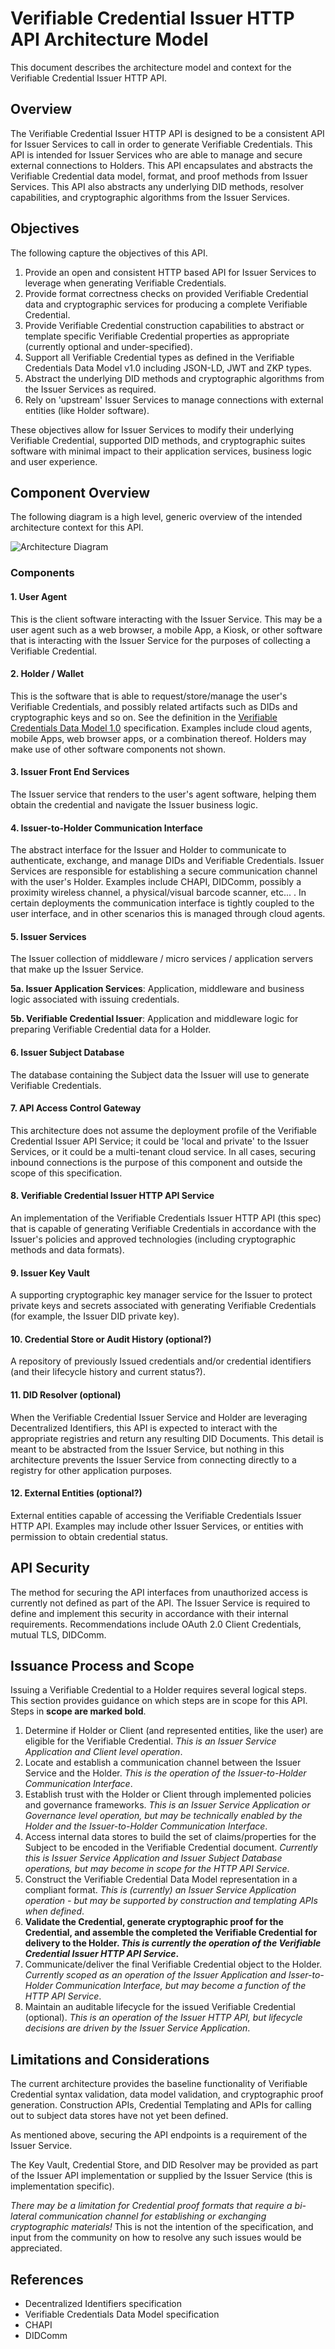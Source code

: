 #  Verifiable Credential Issuer HTTP API Architecture Model
This document describes the architecture model and context for the Verifiable
Credential Issuer HTTP API.

## Overview
The Verifiable Credential Issuer HTTP API is designed to be a consistent API for
Issuer Services to call in order to generate Verifiable Credentials. This API is
intended for Issuer Services who are able to manage and secure external
connections to Holders. This API encapsulates and abstracts the Verifiable
Credential data model, format, and proof methods from Issuer Services. This API
also abstracts any underlying DID methods, resolver capabilities, and
cryptographic algorithms from the Issuer Services.

## Objectives
The following capture the objectives of this API.
1. Provide an open and consistent HTTP based API for Issuer Services to leverage
when generating Verifiable Credentials.
1. Provide format correctness checks on provided Verifiable Credential data and
cryptographic services for producing a complete Verifiable Credential.
1. Provide Verifiable Credential construction capabilities to abstract or
template specific Verifiable Credential properties as appropriate
(currently optional and under-specified).  
1. Support all Verifiable Credential types as defined in the Verifiable
Credentials Data Model v1.0 including JSON-LD, JWT and ZKP types.
1. Abstract the underlying DID methods and cryptographic algorithms from the
Issuer Services as required.
1. Rely on 'upstream' Issuer Services to manage connections with external
entities (like Holder software).

These objectives allow for Issuer Services to modify their underlying Verifiable
Credential, supported DID methods, and cryptographic suites software with
minimal impact to their application services, business logic and user experience.  

## Component Overview
The following diagram is a high level, generic overview of the intended
architecture context for this API.

![Architecture Diagram](images/vc-http-api-combined.png)

### Components
#### 1. User Agent
This is the client software interacting with the
Issuer Service. This may be a user agent such as a web browser, a mobile App,
a Kiosk, or other software that is interacting with the Issuer Service for the
purposes of collecting a Verifiable Credential.

#### 2. Holder / Wallet
This is the software that is able to request/store/manage the user's
Verifiable Credentials, and possibly related artifacts such as DIDs and
cryptographic keys and so on. See the definition in the
[Verifiable Credentials Data Model 1.0](https://www.w3.org/TR/vc-data-model/#terminology)
specification. Examples include cloud
agents, mobile Apps, web browser apps, or a combination thereof. Holders may
make use of other software components not shown.    

#### 3. Issuer Front End Services
The Issuer service that renders to the user's agent software, helping them obtain the
credential and navigate the Issuer business logic.

#### 4. Issuer-to-Holder Communication Interface
The abstract interface for the Issuer and Holder to communicate to authenticate,
exchange, and manage DIDs and Verifiable Credentials. Issuer Services are
responsible for establishing a secure communication channel with the user's
Holder. Examples include CHAPI, DIDComm, possibly a proximity wireless channel, a physical/visual barcode
scanner, etc... . In certain deployments the communication interface is tightly
coupled to the user interface, and in other scenarios this is managed through
cloud agents.  

#### 5. Issuer Services
The Issuer collection of middleware / micro services / application servers that
make up the Issuer Service.

**5a. Issuer Application Services**: Application, middleware and business logic
associated with issuing credentials.

**5b. Verifiable Credential Issuer**: Application and middleware logic for preparing
Verifiable Credential data for a Holder.

#### 6. Issuer Subject Database
The database containing the Subject data the Issuer will use to generate Verifiable
Credentials.

#### 7. API Access Control Gateway
This architecture does not assume the deployment profile of the Verifiable
Credential Issuer API Service; it could be 'local and private' to the Issuer Services,
or it could be a multi-tenant cloud service. In all cases, securing inbound connections
is the purpose of this component and outside the scope of this specification.

#### 8. Verifiable Credential Issuer HTTP API Service
An implementation of the Verifiable Credentials Issuer HTTP API (this spec) that
is capable of generating Verifiable Credentials in accordance with the Issuer's
policies and approved technologies (including cryptographic methods and data
formats).

#### 9. Issuer Key Vault
A supporting cryptographic key manager service for the Issuer to protect private
keys and secrets associated with generating Verifiable Credentials (for example,
the Issuer DID private key).

#### 10. Credential Store or Audit History (optional?)
A repository of previously Issued credentials and/or credential identifiers
(and their lifecycle history and current status?).

#### 11. DID Resolver (optional)
When the Verifiable Credential Issuer Service and Holder are leveraging Decentralized
Identifiers, this API is expected to interact with the appropriate registries
and return any resulting DID Documents. This detail is meant to be abstracted from the
Issuer Service, but nothing in this architecture prevents the Issuer Service from
connecting directly to a registry for other application purposes.

#### 12. External Entities (optional?)
External entities capable of accessing the Verifiable Credentials Issuer HTTP API.
Examples may include other Issuer Services, or entities with permission to obtain
credential status.

## API Security
The method for securing the API interfaces from unauthorized
access is currently not defined as part of the API. The Issuer Service is
required to define and implement this security in accordance with their internal
requirements. Recommendations include OAuth 2.0 Client Credentials, mutual TLS,
DIDComm.     

## Issuance Process and Scope
Issuing a Verifiable Credential to a Holder requires several logical steps. This
section provides guidance on which steps are in scope for this API. Steps in
**scope are marked bold**.

1. Determine if Holder or Client (and represented entities, like the user) are
eligible for the Verifiable Credential. _This is an Issuer Service Application and Client level operation_.
1. Locate and establish a communication channel between the Issuer Service and the Holder.
_This is the operation of the Issuer-to-Holder Communication Interface_.
1. Establish trust with the Holder or Client through implemented policies and
governance frameworks. _This is an Issuer Service Application or Governance level operation, but
may be technically enabled by the Holder and the Issuer-to-Holder Communication Interface_.
1. Access internal data stores to build the set of claims/properties for the Subject
to be encoded in the Verifiable Credential document. _Currently this is Issuer Service Application and
Issuer Subject Database operations, but may become in scope for the HTTP API Service_.
1. Construct the Verifiable Credential Data Model representation in a compliant
format. _This is (currently) an Issuer Service Application operation - but may be supported
by construction and templating APIs when defined_.
1. **Validate the Credential, generate cryptographic proof for the Credential, and assemble the
completed the Verifiable Credential for delivery to the Holder. _This is currently
the operation of the Verifiable Credential Issuer HTTP API Service_.**
1. Communicate/deliver the final Verifiable Credential object to the Holder.
_Currently scoped as an operation of the Issuer Application and Isser-to-Holder
Communication Interface, but may become a function of the HTTP API Service_.
1. Maintain an auditable lifecycle for the issued Verifiable Credential (optional).
_This is an operation of the Issuer HTTP API, but lifecycle decisions are driven
by the Issuer Service Application_.    

## Limitations and Considerations
The current architecture provides the baseline functionality of Verifiable
Credential syntax validation, data model validation, and cryptographic proof
generation. Construction APIs, Credential Templating and APIs for calling out to
subject data stores have not yet been defined.

As mentioned above, securing the API endpoints is a requirement of the Issuer
Service.

The Key Vault, Credential Store, and DID Resolver may be provided as part of
the Issuer API implementation or supplied by the Issuer Service (this is
implementation specific).

*There may be a limitation for Credential proof formats that require a bi-lateral
communication channel for establishing or exchanging cryptographic materials!* This
is not the intention of the specification, and input from the community on how
to resolve any such issues would be appreciated.

## References
* Decentralized Identifiers specification
* Verifiable Credentials Data Model specification
* CHAPI
* DIDComm
